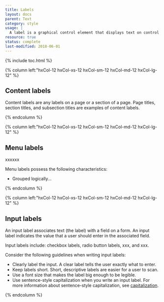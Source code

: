 ```yaml
---
title: Labels
layout: docs
parent: Text
category: style
usage: |
  A label is a graphical control element that displays text on control panel page. Use a label to identify a text input control, navigation menu item, and tables rows and columns. A label can be interactive, as is the case with a button control, or static, like the name of a checkbox or radio button.
resource: true
status: complete
last-modified: 2018-06-01
---
```


{% include toc.html %}

<section class="static-section"  markdown="1">

<div class="hxRow" markdown="1">

{% column left:"hxCol-12 hxCol-xs-12 hxCol-sm-12 hxCol-md-12 hxCol-lg-12" %}

## Content labels

Content labels are any labels on a page or a section of a page. Page titles, section titles, and subsection titles are examples of content labels.

{% endcolumn %}

</div>

</section>

<section class="static-section"  markdown="1">

<div class="hxRow" markdown="1">

{% column left:"hxCol-12 hxCol-xs-12 hxCol-sm-12 hxCol-md-12 hxCol-lg-12" %}

## Menu labels

xxxxxx

Menu labels possess the following characteristics:

- Grouped logically...

{% endcolumn %}

</div>

</section>

<section class="static-section"  markdown="1">

<div class="hxRow" markdown="1">

{% column left:"hxCol-12 hxCol-xs-12 hxCol-sm-12 hxCol-md-12 hxCol-lg-12" %}

## Input labels

An input label associates text (the label) with a field on a form. An input label indicates the value that a user should enter in the associated field.

Input labels include: checkbox labels, radio button labels, xxx, and xxx.

Consider the following guidelines when writing input labels:

- Clearly label the input. A clear label tells the user exactly what to enter.
- Keep labels short. Short, descriptive labels are easier for a user to scan.
- Use a font size that makes the label big enough to be legible.
- Use sentence-style capitalization when you write an input label. For more information about sentence-style capitalization, see [capitalization]({{site.baseurl}}/style/capitalization.html).

{% endcolumn %}

</div>

</section>
